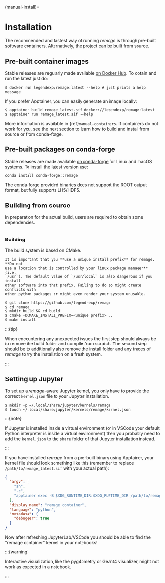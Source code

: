 (manual-install)=

# Installation

The recommended and fastest way of running _remage_ is through pre-built
software containers. Alternatively, the project can be built from source.

## Pre-built container images

Stable releases are regularly made available
[on Docker Hub](https://hub.docker.com/r/legendexp/remage). To obtain and run
the latest just do:

```console
$ docker run legendexp/remage:latest --help # just prints a help message
```

If you prefer [Apptainer](https://apptainer.org/), you can easily generate an
image locally:

```console
$ apptainer build remage_latest.sif docker://legendexp/remage:latest
$ apptainer run remage_latest.sif --help
```

More information is available in {ref}`manual-containers`. If containers do not
work for you, see the next section to learn how to build and install from source
or from conda-forge.

## Pre-built packages on conda-forge

Stable releases are made available
[on conda-forge](https://anaconda.org/conda-forge/remage) for Linux and macOS
systems. To install the latest version use:

```console
conda install conda-forge::remage
```

The conda-forge provided binaries does not support the ROOT output format, but
fully supports LH5/HDF5.

## Building from source

In preparation for the actual build, users are required to obtain some
dependencies.

```{include} ../_dependencies.md

```

### Building

The build system is based on CMake.

```{important}
It is important that you **use a unique install prefix** for remage. **Do not
use a location that is controlled by your linux package manager** (i.e.
`/usr`). The default value of `/usr/local` is also dangerous if you install
other software into that prefix. Failing to do so might create conflicts with
other python packages or might even render your system unusable.
```

```console
$ git clone https://github.com/legend-exp/remage
$ cd remage
$ mkdir build && cd build
$ cmake -DCMAKE_INSTALL_PREFIX=<unique prefix> ..
$ make install
```

:::{tip}

When encountering any unexpected issues the first step should always be to
remove the build folder and compile from scratch. The second step should be to
additionally also remove the install folder and any traces of _remage_ to try
the installation on a fresh system.

:::

## Setting up Jupyter

To set up a _remage_-aware Jupyter kernel, you only have to provide the correct
`kernel.json` file to your Jupyter installation.

```console
$ mkdir -p ~/.local/share/jupyter/kernels/remage
$ touch ~/.local/share/jupyter/kernels/remage/kernel.json
```

:::{note}

If Jupyter is installed inside a virtual environment (or in VSCode your default
Python interpreter is inside a virtual environment) then you probably need to
add the `kernel.json` to the `share` folder of that Jupyter installation
instead.

:::

If you have installed _remage_ from a pre-built binary using Apptainer, your
kernel file should look something like this (remember to replace
`/path/to/remage_latest.sif` with your actual path):

```json
{
  "argv": [
    "sh",
    "-c",
    "apptainer exec -B $XDG_RUNTIME_DIR:$XDG_RUNTIME_DIR /path/to/remage_latest.sif python -m ipykernel_launcher -f {connection_file}"
  ],
  "display_name": "remage container",
  "language": "python",
  "metadata": {
    "debugger": true
  }
}
```

Now after refreshing JupyterLab/VSCode you should be able to find the "remage
container" kernel in your notebooks!

:::{warning}

Interactive visualization, like the pyg4ometry or Geant4 visualizer, might not
work as expected in a notebook.

:::
